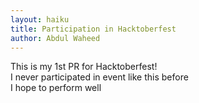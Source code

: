 ```yaml
---
layout: haiku
title: Participation in Hacktoberfest
author: Abdul Waheed
---
```


This is my 1st PR for Hacktoberfest!<br>
I never participated in event like this before<br>
I hope to perform well<br>
